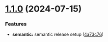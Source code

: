 # [1.1.0](https://github.com/guptswayam/husky-eslint-setup/compare/v1.0.0...v1.1.0) (2024-07-15)


### Features

* **semantic:** semantic release setup ([4a73c76](https://github.com/guptswayam/husky-eslint-setup/commit/4a73c76fe8c8379ae3e4f08afea6a1a7170e4cfb))
